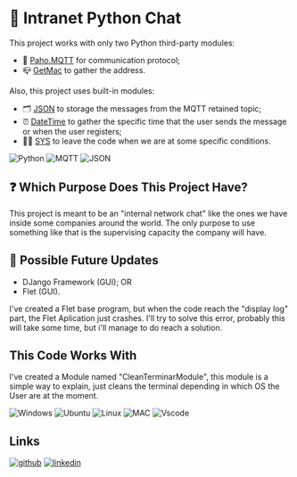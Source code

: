 # 💬 Intranet Python Chat 
This project works with only two Python third-party modules:

- 📨 [Paho.MQTT](https://eclipse.dev/paho/files/paho.mqtt.python/html/client.html) for communication protocol;
- 📪 [GetMac](https://pypi.org/project/getmac/) to gather the address.

Also, this project uses built-in modules:
- 🗂️ [JSON](https://python.readthedocs.io/en/v2.7.2/library/json.html) to storage the messages from the MQTT retained topic;
- ⏰ [DateTime](https://docs.python.org/3/library/datetime.html) to gather the specific time that the user sends the message or when the user registers;
- 🧑‍💻 [SYS](https://docs.python.org/3/library/sys.html) to leave the code when we are at some specific conditions.

![Python](https://img.shields.io/badge/python-3670A0?style=for-the-badge&logo=python&logoColor=ffdd54)
![MQTT](https://img.shields.io/badge/mqtt-5e5086?style=for-the-badge&logo=MQTT&logoColor=white)
![JSON](https://img.shields.io/badge/JSON-F7DF1E?style=for-the-badge&logo=JSON&logoColor=black)

## ❓ Which Purpose Does This Project Have?
This project is meant to be an "internal network chat" like the ones we have inside some companies around the world. The only purpose to use something like that is the supervising capacity the company will have.

## 🔄 Possible Future Updates
- DJango Framework (GUI); OR
- Flet (GUI).

I've created a Flet base program, but when the code reach the "display log" part, the Flet Aplication just crashes. I'll try to solve this error, probably this will take some time, but i'll manage to do reach a solution.



## This Code Works With
I've created a Module named "CleanTerminarModule", this module is a simple way to explain, just cleans the terminal depending in which OS the User are at the moment.

![Windows](https://img.shields.io/badge/Windows-000?style=for-the-badge&logo=windows&logoColor=2CA5E0)
![Ubuntu](https://img.shields.io/badge/Ubuntu-35495E?style=for-the-badge&logo=ubuntu&logoColor=2CA5E0)
![Linux](https://img.shields.io/badge/Linux-000?style=for-the-badge&logo=linux&logoColor=FCC624)
![MAC](https://img.shields.io/badge/MAC-FFFFFF?style=for-the-badge&logo=APPLE&logoColor=black)
![Vscode](https://img.shields.io/badge/Vscode-007ACC?style=for-the-badge&logo=visual-studio-code&logoColor=white)

## Links
[![github](https://img.shields.io/badge/github-000?style=for-the-badge&logo=github&logoColor=white)](https://github.com/VicourtBitt)
[![linkedin](https://img.shields.io/badge/linkedin-0A66C2?style=for-the-badge&logo=linkedin&logoColor=white)](https://www.linkedin.com/in/vicourtbitt)
